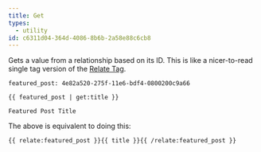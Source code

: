 ```yaml
---
title: Get
types:
  - utility
id: c6311d04-364d-4086-8b6b-2a58e88c6cb8
---
```

Gets a value from a relationship based on its ID. This is like a nicer-to-read single tag version of the
[Relate Tag](/reference/tags/relate).

``` .language-yaml
featured_post: 4e82a520-275f-11e6-bdf4-0800200c9a66
```

```
{{ featured_post | get:title }}
```

``` .language-output
Featured Post Title
```

The above is equivalent to doing this:

```
{{ relate:featured_post }}{{ title }}{{ /relate:featured_post }}
```
